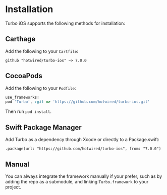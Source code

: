 # Installation

Turbo iOS supports the following methods for installation:

## Carthage

Add the following to your `Cartfile`:

```
github "hotwired/turbo-ios" ~> 7.0.0
```

## CocoaPods

Add the following to your `Podfile`:

```ruby
use_frameworks!
pod 'Turbo', :git => 'https://github.com/hotwired/turbo-ios.git'
```

Then run `pod install`.

## Swift Package Manager

Add Turbo as a dependency through Xcode or directly to a Package.swift:

```
.package(url: "https://github.com/hotwired/turbo-ios", from: "7.0.0")
```

## Manual

You can always integrate the framework manually if your prefer, such as by adding the repo as a submodule, and linking `Turbo.framework` to your project.
